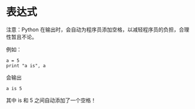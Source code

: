 # 表达式

注意：Python 在输出时，会自动为程序员添加空格，以减轻程序员的负担，合理性暂且不论。

例如：

```
a = 5
print "a is", a
```

会输出

```
a is 5
```

其中 is 和 5 之间自动添加了一个空格！
